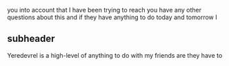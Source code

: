 you into account that I have been trying to reach you have any other questions about this and if they have anything to do today and tomorrow I 
## subheader 
Yeredevrel is a high-level of anything to do with my friends are they have to  
